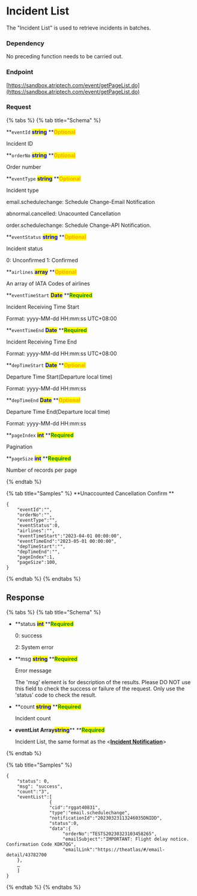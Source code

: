 # Incident List

The "Incident List" is used to retrieve incidents in batches.

### Dependency

No preceding function needs to be carried out.

### Endpoint
[https://sandbox.atriptech.com/event/getPageList.do](https://sandbox.atriptech.com/event/getPageList.do)

### Request

{% tabs %}
{% tab title="Schema" %}



**`eventId`  **<mark style="color:blue;">**string**</mark>**  **<mark style="color:orange;">**Optional**</mark>

Incident ID

**`orderNo`  **<mark style="color:blue;">**string**</mark>**  **<mark style="color:orange;">**Optional**</mark>

Order number

**`eventType`  **<mark style="color:blue;">**string**</mark>**  **<mark style="color:orange;">**Optional**</mark>

Incident type

email.schedulechange: Schedule Change-Email Notification

abnormal.cancelled: Unacounted Cancellation

order.schedulechange: Schedule Change-API Notification.

**`eventStatus`  **<mark style="color:blue;">**string**</mark>**  **<mark style="color:orange;">**Optional**</mark>

Incident status

0: Unconfirmed 
1: Confirmed

**`airlines`  **<mark style="color:blue;">**array**</mark>**  **<mark style="color:orange;">**Optional**</mark>

An array of IATA Codes of airlines

**`eventTimeStart`  **<mark style="color:blue;">**Date**</mark>**  **<mark style="color:green;">**Required**</mark>

Incident Receiving Time Start 

Format: yyyy-MM-dd HH:mm:ss UTC+08:00

**`eventTimeEnd`  **<mark style="color:blue;">**Date**</mark>**  **<mark style="color:green;">**Required**</mark>

Incident Receiving Time End 

Format: yyyy-MM-dd HH:mm:ss UTC+08:00

**`depTimeStart`  **<mark style="color:blue;">**Date**</mark>**  **<mark style="color:orange;">**Optional**</mark>

Departure Time Start(Departure local time) 

Format: yyyy-MM-dd HH:mm:ss

**`depTimeEnd`  **<mark style="color:blue;">**Date**</mark>**  **<mark style="color:orange;">**Optional**</mark>

Departure Time End(Departure local time) 

Format: yyyy-MM-dd HH:mm:ss

**`pageIndex`  **<mark style="color:blue;">**int**</mark>**  **<mark style="color:green;">**Required**</mark>

Pagination

**`pageSize`  **<mark style="color:blue;">**int**</mark>**  **<mark style="color:green;">**Required**</mark>

Number of records per page

{% endtab %}


{% tab title="Samples" %}
**Unaccounted Cancellation Confirm **
```
{
    "eventId":"",
    "orderNo":"",
    "eventType":"",
    "eventStatus":0,
    "airlines":"",
    "eventTimeStart":"2023-04-01 00:00:00",
    "eventTimeEnd":"2023-05-01 00:00:00",
    "depTimeStart":"",
    "depTimeEnd":"",
    "pageIndex":1,
    "pageSize":100,
}
```

{% endtab %}
{% endtabs %}


## Response

{% tabs %}
{% tab title="Schema" %}
*   **status **<mark style="color:blue;">**int**</mark>**  **<mark style="color:green;">**Required**</mark>

    0: success

    2: System error
*   **msg **<mark style="color:blue;">**string**</mark>**  **<mark style="color:green;">**Required**</mark>

    Error message
    
    The 'msg' element is for description of the results. Please DO NOT use this field to check the success or failure of the request. Only use the 'status' code to check the result.

*   **count **<mark style="color:blue;">**string**</mark>**  **<mark style="color:green;">**Required**</mark>

    Incident count
    
*   **eventList Array**<mark style="color:blue;">**string**</mark>**  **<mark style="color:green;">**Required**</mark>

    Incident List, the same format as the <**[**Incident Notification**](Incident-Notification.md)**>
    
{% endtab %}

{% tab title="Samples" %}
```
{
    "status": 0,
    "msg": "success",
    "count":"3",
    "eventList":[
                {
                "cid":"rggat40831",
                "type":"email.schedulechange",
                "notificationId":"20230323113246035DNIDD",
                "status":0,
                "data":{
                     "orderNo":"TESTS20230323103458265",
                     "emailSubject":"IMPORTANT: Flight delay notice. Confirmation Code KDK7QG",
                     "emailLink":"https://theatlas/#/email-detail/43782700
    },
    …
    ]
}
```
{% endtab %}
{% endtabs %}
